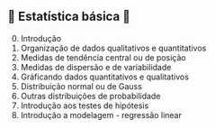 
## :construction: Estatística básica :construction:

0. Introdução
1. Organização de dados qualitativos e quantitativos
2. Medidas de tendência central ou de posição
3. Medidas de dispersão e de variabilidade
4. Gráficando dados quantitativos e qualitativos
5. Distribuição normal ou de Gauss
6. Outras distribuições de probabilidade
7. Introdução aos testes de hipótesis 
8. Introdução a modelagem - regressão linear


